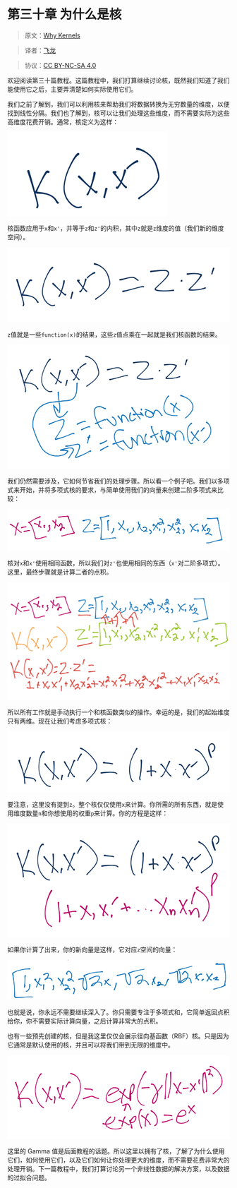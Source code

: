 # 第三十章 为什么是核

> 原文：[Why Kernels](https://pythonprogramming.net/why-use-kernel-with-svm-machine-learning-tutorial/)

> 译者：[飞龙](https://github.com/wizardforcel)

> 协议：[CC BY-NC-SA 4.0](http://creativecommons.org/licenses/by-nc-sa/4.0/)

欢迎阅读第三十篇教程。这篇教程中，我们打算继续讨论核，既然我们知道了我们能使用它之后，主要弄清楚如何实际使用它们。

我们之前了解到，我们可以利用核来帮助我们将数据转换为无穷数量的维度，以便找到线性分隔。我们也了解到，核可以让我们处理这些维度，而不需要实际为这些高维度花费开销。通常，核定义为这样：

![](img/30-1.png)

核函数应用于`x`和`x'`，并等于`z`和`z'`的内积，其中`z`就是`z`维度的值（我们新的维度空间）。

![](img/30-2.png)

`z`值就是一些`function(x)`的结果，这些`z`值点乘在一起就是我们核函数的结果。

![](img/30-3.png)

我们仍然需要涉及，它如何节省我们的处理步骤。所以看一个例子吧。我们以多项式来开始，并将多项式核的要求，与简单使用我们的向量来创建二阶多项式来比较：

![](img/30-4.png)

核对`x`和`x'`使用相同函数，所以我们对`z'`也使用相同的东西（`x'`对二阶多项式）。这里，最终步骤就是计算二者的点积。

![](img/30-5.png)

所以所有工作就是手动执行一个和核函数类似的操作。幸运的是，我们的起始维度只有两维。现在让我们考虑多项式核：

![](img/30-6.png)

要注意，这里没有提到`z`。整个核仅仅使用`x`来计算。你所需的所有东西，就是使用维度数量`n`和你想使用的权重`p`来计算。你的方程是这样：

![](img/30-7.png)

如果你计算了出来，你的新向量是这样，它对应`z`空间的向量：

![](img/30-8.png)

也就是说，你永远不需要继续深入了。你只需要专注于多项式和，它简单返回点积给你，你不需要实际计算向量，之后计算非常大的点积。

也有一些预先创建的核，但是我这里仅仅会展示径向基函数（RBF）核。只是因为它通常是默认使用的核，并且可以将我们带到无限的维度中。

![](img/30-9.png)

这里的 Gamma 值是后面教程的话题。所以这里以拥有了核，了解了为什么使用它们，如何使用它们，以及它们如何让你处理更大的维度，而不需要花费非常大的处理开销。下一篇教程中，我们打算讨论另一个非线性数据的解决方案，以及数据的过拟合问题。
